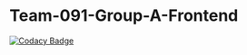 # Team-091-Group-A-Frontend

[![Codacy Badge](https://api.codacy.com/project/badge/Grade/b1442e9ad992476ea5b6233a6271e5b2)](https://app.codacy.com/gh/BuildForSDGCohort2/Team-091-Group-A-Frontend?utm_source=github.com&utm_medium=referral&utm_content=BuildForSDGCohort2/Team-091-Group-A-Frontend&utm_campaign=Badge_Grade_Dashboard)